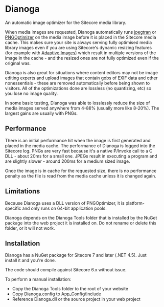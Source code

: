 # Dianoga

An automatic image optimizer for the Sitecore media library.

When media images are requested, Dianoga automatically runs [jpegtran](http://jpegclub.org/jpegtran/) or [PNGOptimizer](http://psydk.org/pngoptimizer) on the media image before it is placed in the Sitecore media cache. This makes sure your site is always serving fully optimised media library images even if you are using Sitecore's dynamic resizing features (for example with [Adaptive Images](https://marketplace.sitecore.net/en/Modules/Sitecore_Adaptive_Images.aspx)) which result in multiple versions of the image in the cache - and the resized ones are not fully optimized even if the original was.

Dianoga is also great for situations where content editors may not be image editing experts and upload images that contain gobs of EXIF data and other nonessentials - these are removed automatically before being shown to visitors. All of the optimizations done are lossless (no quantizing, etc) so you lose no image quality.

In some basic testing, Dianoga was able to losslessly reduce the size of media images served anywhere from 4-88% (usually more like 8-20%). The largest gains are usually with PNGs.

## Performance

There is an initial performance hit when the image is first generated and placed in the media cache. The performance of Dianoga is logged into the Sitecore log. PNGs are very fast because it's a native P/Invoke call to a C DLL - about 20ms for a small one. JPEGs result in executing a program and are slightly slower - around 200ms for a medium sized image.

Once the image is in cache for the requested size, there is no performance penalty as the file is read from the media cache unless it is changed again.

## Limitations

Because Dianoga uses a DLL version of PNGOptimizer, it is platform-specific and only runs on 64-bit application pools.

Dianoga depends on the Dianoga Tools folder that is installed by the NuGet package into the web project it is installed on. Do not rename or delete this folder, or it will not work.

## Installation

Dianoga has a NuGet package for Sitecore 7 and later (.NET 4.5). Just install it and you're done.

The code should compile against Sitecore 6.x without issue.

To perform a manual installation:

* Copy the Dianoga Tools folder to the root of your website
* Copy Dianoga.config to App_Config\Include
* Reference Dianoga.dll or the source project in your web project